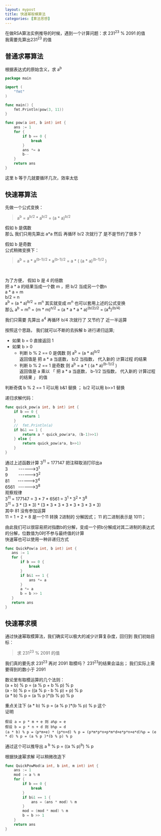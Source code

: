 ```yaml
---
layout: mypost
title: 快速幂取模算法
categories: [算法思想]
---
```


在做RSA算法实例推导的时候，遇到一个计算问题：求 231<sup>23</sup> % 2091 的值  
我需要先算出231<sup>23</sup> 的值

## 普通求幂算法

根据表达式的原始含义，求  a<sup>b</sup>

````go 
package main

import (
	"fmt"
)

func main() {
	fmt.Println(pow(3, 11))
}

func pow(a int, b int) int {
	ans := 1
	for {
		if b == 0 {
			break
		}
		ans *= a
		b--
	}
	return ans
}
````
这里 b 等于几就要循环几次，效率太低

## 快速幂算法

先做一个公式变换：  
> a<sup>b</sup> = a<sup>b/2</sup> * a<sup>b/2</sup> = (a * a)<sup>b/2</sup>

假如 b 是偶数  
那么 我们只用先算出 a*a 然后 再循环 b/2 次就行了 是不是节约了很多？

假如 b 是奇数  
公式稍微变换下：  
> a<sup>b</sup> = a * a<sup>(b-1)/2</sup> * a<sup>(b-1)/2</sup> = a * ( (a * a)<sup>(b-1)/2</sup> )


<br/>

为了方便， 假如 b 是 4 的倍数  
把 a * a 的结果当成一个数 m ，把 b/2 当成另一个数n  
a * a = m  
b/2 = n  
 a<sup>b</sup> = (a * a)<sup>b/2</sup> = m<sup>n</sup> 其实就变成  m<sup>n</sup> 也可以套用上述的公式变换  
那么 a<sup>b</sup> = m<sup>n</sup> = (m * m)<sup>n/2</sup> = (a * a * a * a)<sup>(b/2)/2</sup> = (a<sup>4</sup>)<sup>(b/4)</sup>

我们只需要 先算出 a<sup>4</sup> 再循环 b/4 次就行了 又节约了 近一半运算

按照这个思路， 我们就可以不断的去拆解 b 进行递归运算;   
- 如果 b = 0 直接返回 1  
- 如果 b > 0 
    - 判断 b % 2 == 0 是偶数 则 a<sup>b</sup> = (a * a)<sup>b/2</sup>   
    返回值是 把 a * a 当底数， b/2  当指数， 代入新的 计算过程 的结果
    - 判断 b % 2 == 1 是奇数 则 a<sup>b</sup> = a * ( (a * a)<sup>(b-1)/2</sup> )  
    返回值是 a 乘以 「 把 a * a 当底数， b-1/2  当指数， 代入新的 计算过程的结果 」 的值

判断奇偶 b % 2 == 1 可以用 b&1 替换 ； b/2 可以用 b>>1 替换

递归求解代码：
````go
func quick_pow(a int, b int) int {
	if b == 0 {
        return 1
    }
    // 	fmt.Println(a)
    if b&1 == 1 {
        return a * quick_pow(a*a, (b-1)>>1)
    } else {
        return quick_pow(a*a, b>>1)
    }
}
````

通过上述函数计算 3<sup>11</sup> = 177147 把注释取消打印出a  
3&nbsp;&nbsp;&nbsp;&nbsp;&nbsp;&nbsp;&nbsp;&nbsp;&nbsp;------>3<sup>1</sup>  
9&nbsp;&nbsp;&nbsp;&nbsp;&nbsp;&nbsp;&nbsp;&nbsp;&nbsp;------>3<sup>2</sup>  
81&nbsp;&nbsp;&nbsp;&nbsp;&nbsp;&nbsp;&nbsp;------>3<sup>4</sup>  
6561&nbsp;&nbsp;&nbsp;------>3<sup>8</sup>  
观察规律  
3<sup>11</sup> = 177147 = 3 * 7 * 6561 = 3<sup>1</sup> * 3<sup>2</sup> * 3<sup>8</sup>  
3<sup>11</sup>  = 3 * (3 * 3) * (3 * 3 * 3 * 3 * 3 * 3 * 3 * 3)  
其中 81 没有参加运算  
11 = 1 + 2 + 8 是一个11 转换 2进制的 分解因式； 11 的二进制表示是 1011；  

由此我们可以很容易把对指数b的分解，变成一个把b分解成对其二进制的表达式的分解，位数值为0时不参与最终值的计算  
快速幂也可以使用一种非递归方式  
 ````go
 func QuickPow(a int, b int) int {
	ans := 1
	for {
		if b == 0 {
			break
		}
		if b&1 == 1 {
			ans *= a
		}
		a *= a
		b = b >> 1
	}
	return ans
}
 ````

## 快速幂求模

通过快速幂取模算法，我们确实可以极大的减少计算复杂度，回归到 我们初始目标：
> 求 231<sup>23</sup> % 2091 的值  

我们真的要先求 231<sup>23</sup> 再对 2091 取模吗？ 231<sup>23</sup>的结果会溢出； 我们实际上需要得到的数小于 2091

数论里有取模运算的几个法则：  
(a + b) % p = (a % p + b % p) % p  
(a - b) % p = ((a % p - b % p) + p) % p  
(a * b) % p = (a % p )*(b % p) % p  

重点关注下 (a * b) % p = (a % p )*(b % p) % p  这个  
证明

	假设 a = p * m + e 则 a%p = e   
	假设 b = p * n + d 则 b%p = d
	(a * b) % p =（p*m+e) * (p*n+d) % p = (p*m*p*n+p*m*d+e*p*n+e*d)%p = (e * d) % p = (a % p )*(b % p) % p 

通过这个可以推导出 a <sup>b</sup> % p = ((a % p)<sup>b</sup>) % p 

根据快速幂求解 可以稍微改造下
````go
func QuickPowMod(a int, b int, m int) int {
	ans := 1
	mod := a % m
	for {
		if b == 0 {
			break
		}
		if b&1 == 1 {
			ans = (ans * mod) % m
		}
		mod = (mod * mod) % m
		b = b >> 1
	}
	return ans
}
````
